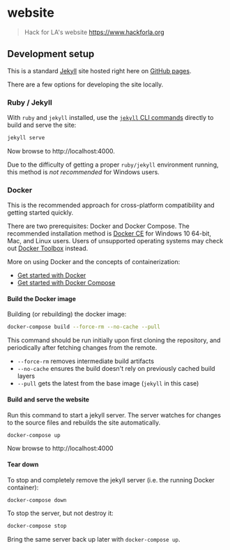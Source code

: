 # website

> Hack for LA's website https://www.hackforla.org

## Development setup

This is a standard [Jekyll][jekyll] site hosted right here on [GitHub pages][ghpages].

There are a few options for developing the site locally.

### Ruby / Jekyll

With `ruby` and `jekyll` installed, use the [`jekyll` CLI commands][jekyllcli] directly to
build and serve the site:

```bash
jekyll serve
```

Now browse to http://localhost:4000.

Due to the difficulty of getting a proper `ruby/jekyll` environment running, this method is
*not recommended* for Windows users.


### Docker

This is the recommended approach for cross-platform compatibility and getting started quickly.

There are two prerequisites: Docker and Docker Compose. The recommended installation method is
[Docker CE][dockerce] for Windows 10 64-bit, Mac, and Linux users. Users of unsupported operating
systems may check out [Docker Toolbox][dockertoolbox] instead.

More on using Docker and the concepts of containerization:

* [Get started with Docker][docker]
* [Get started with Docker Compose][dockercompose]

#### Build the Docker image

Building (or rebuilding) the docker image:

```bash
docker-compose build --force-rm --no-cache --pull
```

This command should be run initially upon first cloning the repository, and periodically
after fetching changes from the remote.

* `--force-rm` removes intermediate build artifacts
* `--no-cache` ensures the build doesn't rely on previously cached build layers
* `--pull` gets the latest from the base image (`jekyll` in this case)

#### Build and serve the website

Run this command to start a jekyll server. The server watches for changes to the source
files and rebuilds the site automatically.

```bash
docker-compose up
```

Now browse to http://localhost:4000

#### Tear down

To stop and completely remove the jekyll server (i.e. the running Docker container):

```bash
docker-compose down
```

To stop the server, but not destroy it:

```bash
docker-compose stop
```

Bring the same server back up later with `docker-compose up`.


[dockerce]: https://docs.docker.com/install/#supported-platforms
[dockercompose]: https://docs.docker.com/compose/gettingstarted/
[docker]: https://docs.docker.com/get-started/
[dockertoolbox]: https://docs.docker.com/toolbox/overview/
[ghpages]: https://pages.github.com/
[jekyll]: https://jekyllrb.com
[jekyllcli]: https://jekyllrb.com/docs/usage/